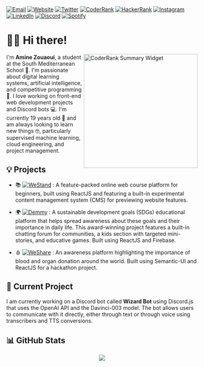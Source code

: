 [![Email](https://img.shields.io/badge/Gmail-D14836?style=for-the-badge&logo=gmail&logoColor=white)](mailto:amine.zouaouui2011@gmail.com) [![Website](https://img.shields.io/badge/website-000000?style=for-the-badge&logo=About.me&logoColor=white)](https://vortrix.live) [![Twitter](https://img.shields.io/twitter/follow/Vortrix5.svg?style=for-the-badge&logo=twitter)](https://twitter.com/Vortrix5) [![CoderRank](https://img.shields.io/badge/CodersRank-67A4AC?style=for-the-badge&logo=CodersRank&logoColor=white)](https://profile.codersrank.io/user/vortrix5) [![HackerRank](https://img.shields.io/badge/-Hackerrank-2EC866?style=for-the-badge&logo=HackerRank&logoColor=white)](https://www.hackerrank.com/AmineZouaoui) [![Instagram](https://img.shields.io/badge/-Instagram-C13584?style=for-the-badge&logo=instagram&labelColor=C13584&logo=instagram&logoColor=white)](https://www.instagram.com/amine.zouaoui/) [![LinkedIn](https://img.shields.io/badge/-LinkedIn-0077B5?style=for-the-badge&logo=appveyor&logo=linkedin&logoColor=white)](https://www.linkedin.com/in/amine-zouaoui-753919166/) [![Discord](https://img.shields.io/badge/Discord-5865F2?style=for-the-badge&logo=discord&logoColor=white&label=Vortrix%237966)]() [![Spotify](https://img.shields.io/badge/-Spotify-2DB394?style=for-the-badge&logo=spotify&logoColor=white)](https://open.spotify.com/user/277gamby5iblyr31sp26xe1kg?si=27011cb4d3c84bed)
# 🙋‍♂️ Hi there!

<a href="https://profile.codersrank.io/user/vortrix5">
  <img src="https://cr-ss-service.azurewebsites.net/api/ScreenShot?widget=summary&username=Vortrix5&badges=1&show-avatar=false&width=200&style=--badge-bg-color:%23151515;--badge-text-color:%23fff;--bg-color:%23151515;--border-radius:5px" height=300 alt="CoderRank Summary Widget" align="right" />
 </a>
<p align="left" >I'm <b>Amine Zouaoui</b>, a student at the South Mediterranean School 🏫. I'm passionate about digital learning systems, artificial intelligence, and competitive programming 🤖. I love working on front-end web development projects and Discord bots 💻. I'm currently 19 years old 🎂 and am always looking to learn new things 🤓, particularly supervised machine learning, cloud engineering, and project management.</p>




## 💡 Projects

- 📚  [![WeStand](https://img.shields.io/badge/WeStand-2f2f2f?style=for-the-badge)](https://github.com/Vortrix5/westand) : A feature-packed online web course platform for beginners, built using ReactJS and featuring a built-in experimental content management system (CMS) for previewing website features.
 
- 🌍  [![Demmy](https://img.shields.io/badge/Demmy-2f2f2f?style=for-the-badge)](https://github.com/Vortrix5/demmy) : A sustainable development goals (SDGs) educational platform that helps spread awareness about these goals and their importance in daily life. This award-winning project features a built-in chatting forum for communities, a kids section with targeted mini-stories, and educative games. Built using ReactJS and Firebase.
 
- 🩸  [![WeShare](https://img.shields.io/badge/WeShare-2f2f2f?style=for-the-badge)](https://github.com/Vortrix5/weshare) : An awareness platform highlighting the importance of blood and organ donation around the world. Built using Semantic-UI and ReactJS for a hackathon project.


## 🚧 Current Project

I am currently working on a Discord bot called **Wizard Bot** using Discord.js that uses the OpenAI API and the Davinci-003 model. The bot allows users to communicate with it directly, either through text or through voice using transcribers and TTS conversions.

## 📊 GitHub Stats

<div align="center">  
  <a href="https://github.com/anuraghazra/github-readme-stats"> 
<img  src="https://github-readme-stats.vercel.app/api?username=Vortrix5&&show_icons=true&theme=dark"/>
  </a>
  </div>
